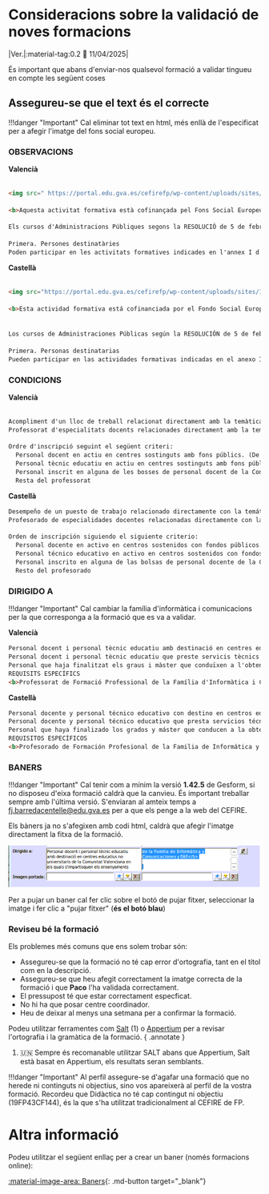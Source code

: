 # Consideracions sobre la validació de noves formacions

|Ver.|:material-tag:0.2 :date: 11/04/2025|


És important que abans d'enviar-nos qualsevol formació a validar tingueu en compte les següent coses

## Assegureu-se que el text és el correcte


!!!danger "Important"
    Cal eliminar tot text en html, més enllà de l'especificat per a afegir l'imatge del fons social europeu.

### OBSERVACIONS

**Valencià**
```html
 
<img src=" https://portal.edu.gva.es/cefirefp/wp-content/uploads/sites/188/2023/10/ES-Cofinanciado-por-la-Union-Europea_POS.jpg" width="298" height="68" alt="Fondo Social Europeo"><br>

<b>Aquesta activitat formativa està cofinançada pel Fons Social Europeu. L'FSE inverteix en el teu futur</b> 

Els cursos d'Administracions Públiques segons la RESOLUCIÓ de 5 de febrer de 2024, de la Direcció General de Funció Pública, per la qual es convoquen les accions formatives incloses en el Pla de formació del personal al servici de la Generalitat per a l'exercici 2024, van dirigits a:

Primera. Persones destinatàries
Poden participar en les activitats formatives indicades en l'annex I d'esta resolució el personal al servici de l'Administració de la Generalitat, gestionat per la Direcció General de Funció Pública, que reunisca els requisits específics establits, si és el cas, en cada activitat.
```
**Castellà**
```html
 
<img src="https://portal.edu.gva.es/cefirefp/wp-content/uploads/sites/188/2023/10/ES-Cofinanciado-por-la-Union-Europea_POS.jpg" width="298" height="68" alt="Fondo Social Europeo"><br> 

<b>Esta actividad formativa está cofinanciada por el Fondo Social Europeo. El FSE invierte en tu futuro</b>   


Los cursos de Administraciones Públicas según la RESOLUCIÓN de 5 de febrero de 2024, de la Dirección General de Función Pública, por la que se convocan las acciones formativas incluidas en el Plan de formación del personal al servicio de la Generalitat para el ejercicio 2024, van dirigidos a:

Primera. Personas destinatarias
Pueden participar en las actividades formativas indicadas en el anexo I de esta resolución el personal al servicio de la Administración de la Generalitat, gestionado por la Dirección General de Función Pública, que reúna los requisitos específicos establecidos, si es el caso, en cada actividad
```

### CONDICIONS


**Valencià**
```html
 
Acompliment d'un lloc de treball relacionat directament amb la temàtica de l'activitat  
Professorat d'especialitats docents relacionades directament amb la temàtica de l'activitat

Ordre d'inscripció seguint el següent criteri:  
  Personal docent en actiu en centres sostinguts amb fons públics. (De titularitat pública i privats concertats. Art. 108 LOE 2/2006)  
  Personal tècnic educatiu en actiu en centres sostinguts amb fons públics. (De titularitat pública i privats concertats. Art. 108 LOE 2/2006)  
  Personal inscrit en alguna de les bosses de personal docent de la Conselleria d'Educació, Universitats i Ocupació  
  Resta del professorat  
```

**Castellà**
```html 
Desempeño de un puesto de trabajo relacionado directamente con la temática de la actividad  
Profesorado de especialidades docentes relacionadas directamente con la temática de la actividad

Orden de inscripción siguiendo el siguiente criterio:  
  Personal docente en activo en centros sostenidos con fondos públicos. (De titularidad pública y privados concertados. Art. 108 LOE 2/2006)  
  Personal técnico educativo en activo en centros sostenidos con fondos públicos. (De titularidad pública y privados concertados. Art. 108 LOE 2/2006)  
  Personal inscrito en alguna de las bolsas de personal docente de la Conselleria de Educación, Universidades y Empleo  
  Resto del profesorado  
```

### DIRIGIDO A

!!!danger "Important"
    Cal cambiar la família d'informàtica i comunicacions per la que corresponga a la formació que es va a validar.


**Valencià**
```html
Personal docent i personal tècnic educatiu amb destinació en centres educatius no universitaris de la Comunitat Valenciana en els quals s'impartisquen els ensenyaments regulats per la Llei orgànica d'Educació 
Personal docent i personal tècnic educatiu que preste servicis tècnics de suport educatiu als centres indicats en l'apartat anterior 
Personal que haja finalitzat els graus i màster que conduïxen a l'obtenció de la titulació docent, sempre que es troben inscrits en alguna de les bosses de personal docent de la Conselleria d'Educació, Universitats i Ocupació i este personal no supose més del 50% de participació en l'activitat 
REQUISITS ESPECÍFICS 
<b>Professorat de Formació Professional de la Família d'Informàtica i Comunicacions i EAE</b> 
```
**Castellà**
```html
Personal docente y personal técnico educativo con destino en centros educativos no universitarios de la Comunitat Valenciana en los que se impartan las enseñanzas reguladas por la Ley Orgánica de Educación
Personal docente y personal técnico educativo que presta servicios técnicos de apoyo educativo en los centros indicados en el apartado anterior 
Personal que haya finalizado los grados y máster que conducen a la obtención de la titulación docente, siempre que se encuentran inscritos en alguna de las bolsas de personal docente de la Consellería de Educación, Universidades y Ocupación y este personal no suponga más del 50% de participación en la actividad 
REQUISITOS ESPECÍFICOS 
<b>Profesorado de Formación Profesional de la Familia de Informática y Comunicaciones y EAE</b> 

```
 
### BANERS

!!!danger "Important"
    Cal tenir com a mínim la versió **1.42.5** de Gesform, si no disposeu d'eixa formació caldrà que la canvieu. És important treballar sempre amb l'última versió. S'enviaran al amteix temps a [fj.barredacentelle@edu.gva.es](mailto:fj.barredacentelle@edu.gva.es) per a que els penge a la web del CEFIRE.

Els bàners ja no s'afegixen amb codi html, caldrà que afegir l'imatge directament la fitxa de la formació.

![Afegir baner](../img/formaciones/1.png)

Per a pujar un baner cal fer clic sobre el botó de pujar fitxer, seleccionar la imatge i fer clic a "pujar fitxer" (**és el botó blau**)

### Reviseu bé la formació

Els problemes més comuns que ens solem trobar són:

* Assegureu-se que la formació no té cap error d'ortografia, tant en el títol com en la descripció.
* Assegureu-se que heu afegit correctament la imatge correcta de la formació i que **Paco** l'ha validada correctament.
* El pressupost té que estar correctament especficat.
* No hi ha que posar centre coordinador.
* Heu de deixar al menys una setmana per a confirmar la formació.

Podeu utilitzar ferramentes com [Salt](https://salt.gva.es/auto/traductor-corrector/salt-correctorweb.html) (1) o [Appertium](https://www.apertium.org/index.cat.html#?dir=spa-epo&q=) per a revisar l'ortografia i la gramàtica de la formació.
{ .annotate }

1. :united_nations: Sempre és recomanable utilitzar SALT abans que Appertium, Salt està basat en Appertium, els resultats seran semblants.

!!!danger "Important"
    Al perfil assegure-se d'agafar una formació que no herede ni continguts ni objectius, sino vos apareixerà al perfil de la vostra formació. Recordeu que Didàctica no té cap contingut ni objectiu (19FP43CF144), és la que s'ha utilitzat tradicionalment al CEFIRE de FP. 

# Altra informació

Podeu utilitzar el següent enllaç per a crear un baner (només formacions online):

[:material-image-area: Baners](../external_html/baner/proves.html){: .md-button target="_blank"}